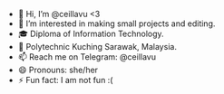 - 👋 Hi, I’m @ceillavu <3
- 👀 I’m interested in making small projects and editing.
- 🎓 Diploma of Information Technology.
- 🏫 Polytechnic Kuching Sarawak, Malaysia.
- 📫 Reach me on Telegram: @ceillavu
- 😄 Pronouns: she/her
- ⚡ Fun fact: I am not fun :(

<!---
ceillavu/ceillavu is a ✨ special ✨ repository because its `README.md` (this file) appears on your GitHub profile.
You can click the Preview link to take a look at your changes.
--->
